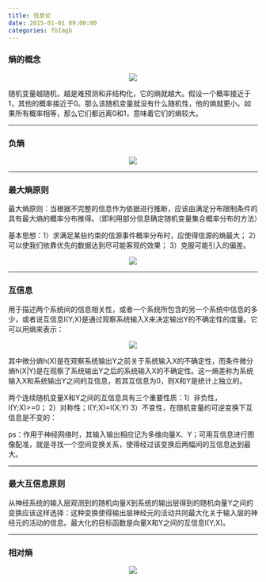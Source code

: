 ```yaml
---
title: 信息论
date: 2015-01-01 09:00:00
categories: fbImgb
---
```


<script type="text/javascript" src="http://cdn.mathjax.org/mathjax/latest/MathJax.js?config=default"></script>

### 熵的概念

<center><img src="{{ site.baseurl }}/images/pdBase/imgb_inf1.png"></center>

   随机变量越随机，越是难预测和非结构化，它的熵就越大。假设一个概率接近于1，其他的概率接近于0。那么该随机变量就没有什么随机性，他的熵就更小。如果所有概率相等，那么它们都远离0和1，意味着它们的熵较大。

---

### 负熵

   <center><img src="{{ site.baseurl }}/images/pdBase/imgb_inf2.png"></center>
   
---

### 最大熵原则

   最大熵原则：当根据不完整的信息作为依据进行推断，应该由满足分布限制条件的具有最大熵的概率分布推得。（即利用部分信息确定随机变量集合概率分布的方法）
   
   基本思想：1）求满足某些约束的信源事件概率分布时，应使得信源的熵最大； 2）可以使我们依靠优先的数据达到尽可能客观的效果； 3）克服可能引入的偏差。
   
   <center><img src="{{ site.baseurl }}/images/pdBase/imgb_inf3.png"></center>
   
---
	  
### 互信息

   用于描述两个系统间的信息相关性，或者一个系统所包含的另一个系统中信息的多少，或者说互信息I(Y;X)是通过观察系统输入X来决定输出Y的不确定性的度量。它可以用熵来表示：

<center><img src="{{ site.baseurl }}/images/pdBase/imgb_inf4.png"></center>

   其中微分熵h(X)是在观察系统输出Y之前关于系统输入X的不确定性，而条件微分熵h(X|Y)是在观察了系统输出Y之后的系统输入X的不确定性。这一熵差称为系统输入X和系统输出Y之间的互信息，若其互信息为0，则X和Y是统计上独立的。
   
   两个连续随机变量X和Y之间的互信息具有三个重要性质：1）非负性，I(Y;X)>=0； 2）对称性；I(Y;X)=I(X;Y) 3）不变性，在随机变量的可逆变换下互信息是不变的：

   ps：作用于神经网络时，其输入输出相应记为多维向量X、Y；可用互信息进行图像配准，就是寻找一个空间变换关系，使得经过该变换后两幅间的互信息达到最大。
     
---
 
### 最大互信息原则

   从神经系统的输入层观测到的随机向量X到系统的输出层得到的随机向量Y之间的变换应该这样选择：这种变换使得输出层神经元的活动共同最大化关于输入层的神经元的活动的信息。最大化的目标函数是向量X和Y之间的互信息I(Y;X)。
      
---

### 相对熵

   <center><img src="{{ site.baseurl }}/images/pdBase/imgb_inf5.png"></center>
